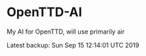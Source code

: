 # OpenTTD-AI
My AI for OpenTTD, will use primarily air

Latest backup: Sun Sep 15 12:14:01 UTC 2019
